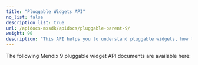 ```yaml
---
title: "Pluggable Widgets API"
no_list: false
description_list: true
url: /apidocs-mxsdk/apidocs/pluggable-parent-9/
weight: 90
description: "This API helps you to understand pluggable widgets, how they extend app functionality, and how they can be built to interact with Mendix's APIs in Mx9."
---
```


The following Mendix 9 pluggable widget API documents are available here:

